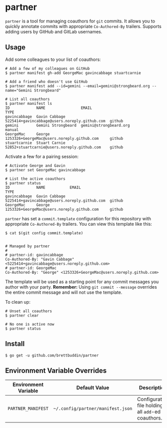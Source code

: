 # partner

`partner` is a tool for managing coauthors for `git` commits. It allows you to
quickly annotate commits with appropriate `Co-Authored-By` trailers. Supports
adding users by GitHub and GitLab usernames.

## Usage

Add some colleagues to your list of coauthors:

```
# Add a few of my colleagues on GitHub
$ partner manifest gh-add GeorgeMac gavincabbage stuartcarnie

# Add a friend who doesn't use GitHub
$ partner manifest add --id=gemini --email=gemini@strongbeard.org --name="Gemini Strongbeard"

# List all coauthors
$ partner manifest ls
ID            NAME                EMAIL                                          TYPE
gavincabbage  Gavin Cabbage       5225414+gavincabbage@users.noreply.github.com  github
gemini        Gemini Strongbeard  gemini@strongbeard.org                         manual
GeorgeMac     George              1253326+GeorgeMac@users.noreply.github.com     github
stuartcarnie  Stuart Carnie       52852+stuartcarnie@users.noreply.github.com    github
```

Activate a few for a pairing session:

```
# Activate George and Gavin
$ partner set GeorgeMac gavincabbage

# List the active coauthors
$ partner status
ID            NAME           EMAIL                                          TYPE
gavincabbage  Gavin Cabbage  5225414+gavincabbage@users.noreply.github.com  github
GeorgeMac     George         1253326+GeorgeMac@users.noreply.github.com     github
```

`partner` has set a `commit.template` configuration for this repository with
appropriate `Co-Authored-By` trailers. You can view this template like this:

```
$ cat $(git config commit.template)


# Managed by partner
#
# partner-id: gavincabbage
Co-Authored-By: "Gavin Cabbage" <5225414+gavincabbage@users.noreply.github.com>
# partner-id: GeorgeMac
Co-Authored-By: "George" <1253326+GeorgeMac@users.noreply.github.com>
```

The template will be used as a starting point for any commit messages you author
with your party. **Remember:** Using `git commit --message` overrides the entire
commit message and will not use the template.

To clean up:

```
# Unset all coauthors
$ partner clear

# No one is active now
$ partner status
```

## Install

```
$ go get -u github.com/brettbuddin/partner
```

## Environment Variable Overrides

| Environment Variable | Default Value | Description |
| -------------------- | ------------- | ----------- |
| `PARTNER_MANIFEST`   | `~/.config/partner/manifest.json` | Configuration file holding all `add`-ed coauthors. |
